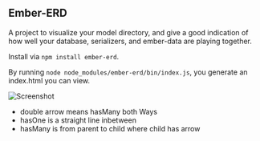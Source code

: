 ## Ember-ERD

A project to visualize your model directory, and give a good indication of how well your database, serializers, and ember-data are playing together.

Install via `npm install ember-erd`.

By running `node node_modules/ember-erd/bin/index.js`, you generate an index.html you can view.

![Screenshot](http://i.imgur.com/a/tTaZH.png?raw=true)

* double arrow means hasMany both Ways
* hasOne is a straight line inbetween
* hasMany is from parent to child where child has arrow
